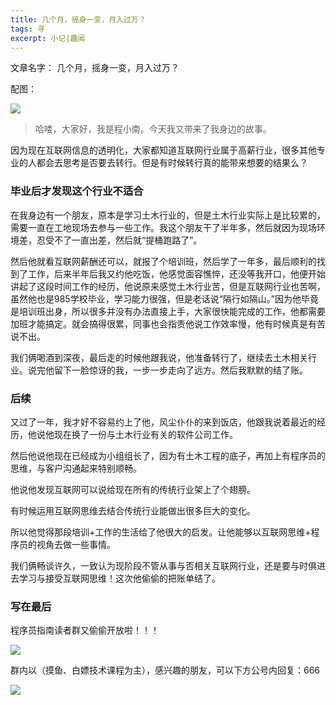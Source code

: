 ```yaml
---
title: 几个月，摇身一变，月入过万？
tags: 寻
excerpt: 小记|趣闻
---
```


文章名字：
几个月，摇身一变，月入过万？

配图：

![](https://files.mdnice.com/user/26505/5fa74bb5-712d-4015-8098-a9078424ed58.png)


>哈喽，大家好，我是程小南。今天我又带来了我身边的故事。

因为现在互联网信息的透明化，大家都知道互联网行业属于高薪行业，很多其他专业的人都会去思考是否要去转行。但是有时候转行真的能带来想要的结果么？

### 毕业后才发现这个行业不适合

在我身边有一个朋友，原本是学习土木行业的，但是土木行业实际上是比较累的，需要一直在工地现场去参与一些工作。我这个朋友干了半年多，然后就因为现场环境差，忍受不了一直出差，然后就“提桶跑路了”。

然后他就看互联网薪酬还可以，就报了个培训班，然后学了一年多，最后顺利的找到了工作，后来半年后我又约他吃饭，他感觉面容憔悴，还没等我开口，他便开始讲起了这段时间工作的经历，他说原来感觉土木行业苦，但是互联网行业也苦啊，虽然他也是985学校毕业，学习能力很强，但是老话说“隔行如隔山。”因为他毕竟是培训班出身，所以很多并没有办法直接上手，大家很快能完成的工作，他都需要加班才能搞定。就会搞得很累，同事也会指责他说工作效率慢，他有时候真是有苦说不出。

我们俩喝酒到深夜，最后走的时候他跟我说，他准备转行了，继续去土木相关行业。说完他留下一脸惊讶的我，一步一步走向了远方。然后我默默的结了账。

### 后续

又过了一年，我才好不容易约上了他，风尘仆仆的来到饭店，他跟我说着最近的经历，他说他现在换了一份与土木行业有关的软件公司工作。

然后他说他现在已经成为小组组长了，因为有土木工程的底子，再加上有程序员的思维，与客户沟通起来特别顺畅。

他说他发现互联网可以说给现在所有的传统行业架上了个翅膀。

有时候运用互联网思维去结合传统行业能做出很多巨大的变化。

所以他觉得那段培训+工作的生活给了他很大的启发。让他能够以互联网思维+程序员的视角去做一些事情。

我们俩畅谈许久，一致认为现阶段不管从事与否相关互联网行业，还是要与时俱进去学习与接受互联网思维！这次他偷偷的把账单结了。

### 写在最后

程序员指南读者群又偷偷开放啦！！！


![](https://navtool.gitee.io/blog/assets/imgs/20220924/DM_20220925221551_007.PNG)

群内以（摸鱼、白嫖技术课程为主），感兴趣的朋友，可以下方公号内回复：666


![](https://files.mdnice.com/user/26505/92a6eb2c-6c70-4426-98dc-50cf84933bdc.jpg)



